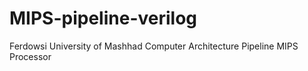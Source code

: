 # MIPS-pipeline-verilog

Ferdowsi University of Mashhad Computer Architecture Pipeline MIPS Processor
